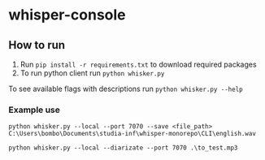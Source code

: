 # whisper-console

## How to run
1. Run `pip install -r requirements.txt` to download required packages
2. To run python client run `python whisker.py`

To see available flags with descriptions run `python whisker.py --help`


### Example use
`python whisker.py --local --port 7070 --save <file_path> C:\Users\bombo\Documents\studia-inf\whisper-monorepo\CLI\english.wav`

`python whisker.py --local --diarizate --port 7070 .\to_test.mp3`
